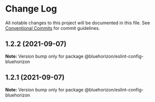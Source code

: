 # Change Log

All notable changes to this project will be documented in this file.
See [Conventional Commits](https://conventionalcommits.org) for commit guidelines.

## 1.2.2 (2021-09-07)

**Note:** Version bump only for package @bluehorizon/eslint-config-bluehorizon





## 1.2.1 (2021-09-07)

**Note:** Version bump only for package @bluehorizon/eslint-config-bluehorizon
